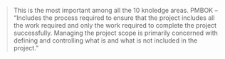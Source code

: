 > This is the most important among all the 10 knoledge areas.
> PMBOK – “Includes the process required to ensure that the project includes all the work
required and only the work required to complete the project successfully. Managing the
project scope is primarily concerned with defining and controlling what is and what is not
included in the project.”
